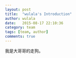 ```yaml
---
layout: post
title:  "wulala's Introduction"
author: wulala
date:   2015-08-17 22:10:36
category: team
tags: [team, author]
comments: true
---
```


我是大哥哥的走狗。

